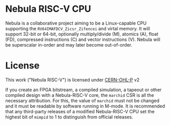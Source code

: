 # Nebula RISC-V CPU

Nebula is a collaborative project aiming to be a Linux-capable CPU supporting the `RV64IMAFDCV_Zicsr_Zifencei` and virtal memory. It will support 32-bit or 64-bit, optionally multiply/divide (M), atomics (A), float (FD), compressed instructions (C) and vector instructions (V). Nebula will be superscalar in-order and may later become out-of-order.

# License

This work ("Nebula RISC-V") is licensed under [CERN-OHL-P](https://cern-ohl.web.cern.ch/) v2

If you create an FPGA bitstream, a compiled simulation, a tapeout or other compiled design with a Nebula-RISC-V core, the `marchid` CSR is all the necessary attribution. For this, the value of `marchid` must not be changed and it must be readable by software running in M-mode. It is recommended that any third-party releases of a modified Nebula-RISC-V CPU set the highest bit of `mimpid` to 1 to distinguish from official releases.
